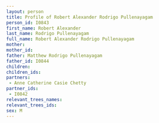 ```yaml
---
layout: person
title: Profile of Robert Alexander Rodrigo Pullenayagam
person_id: I0843
first_name: Robert Alexander
last_name: Rodrigo Pullenayagam
full_name: Robert Alexander Rodrigo Pullenayagam
mother: 
mother_id: 
father: Matthew Rodrigo Pullenayagam
father_id: I0844
children:
children_ids:
partners:
 - Anne Catherine Casie Chetty
partner_ids:
 - I0842
relevant_trees_names:
relevant_trees_ids:
sex: M
---
```


